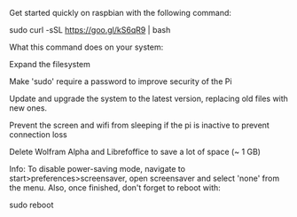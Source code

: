 Get started quickly on raspbian with the following command:

sudo curl -sSL https://goo.gl/kS6qR9 | bash

What this command does on your system:

Expand the filesystem

Make 'sudo' require a password to improve security of the Pi

Update and upgrade the system to the latest version, replacing old files with new ones. 

Prevent the screen and wifi from sleeping if the pi is inactive to prevent connection loss

Delete Wolfram Alpha and Librefoffice to save a lot of space (~ 1 GB)

Info:
To disable power-saving mode, navigate to start>preferences>screensaver, open screensaver and select 'none' from the menu. 
Also, once finished, don't forget to reboot with:

sudo reboot

